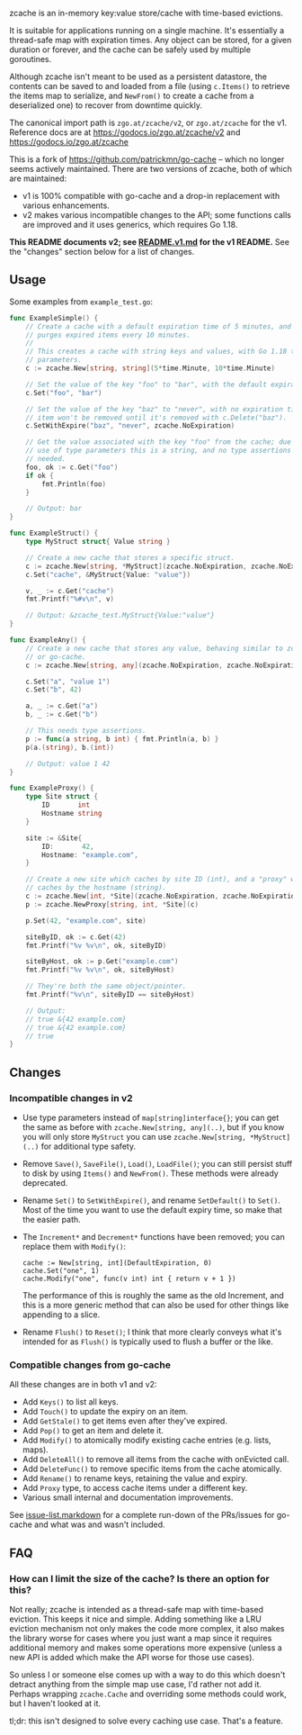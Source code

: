 zcache is an in-memory key:value store/cache with time-based evictions.

It is suitable for applications running on a single machine. It's essentially a
thread-safe map with expiration times. Any object can be stored, for a given
duration or forever, and the cache can be safely used by multiple goroutines.

Although zcache isn't meant to be used as a persistent datastore, the contents
can be saved to and loaded from a file (using `c.Items()` to retrieve the items
map to serialize, and `NewFrom()` to create a cache from a deserialized one) to
recover from downtime quickly.

The canonical import path is `zgo.at/zcache/v2`, or `zgo.at/zcache` for the v1.
Reference docs are at https://godocs.io/zgo.at/zcache/v2 and
https://godocs.io/zgo.at/zcache

This is a fork of https://github.com/patrickmn/go-cache – which no longer seems
actively maintained. There are two versions of zcache, both of which are
maintained:

- v1 is 100% compatible with go-cache and a drop-in replacement with various
  enhancements.
- v2 makes various incompatible changes to the API; some functions calls are
  improved and it uses generics, which requires Go 1.18.

**This README documents v2; see [README.v1.md](/README.v1.md) for the v1
README.** See the "changes" section below for a list of changes.

Usage
-----
Some examples from `example_test.go`:

```go
func ExampleSimple() {
	// Create a cache with a default expiration time of 5 minutes, and which
	// purges expired items every 10 minutes.
	//
	// This creates a cache with string keys and values, with Go 1.18 type
	// parameters.
	c := zcache.New[string, string](5*time.Minute, 10*time.Minute)

	// Set the value of the key "foo" to "bar", with the default expiration.
	c.Set("foo", "bar")

	// Set the value of the key "baz" to "never", with no expiration time. The
	// item won't be removed until it's removed with c.Delete("baz").
	c.SetWithExpire("baz", "never", zcache.NoExpiration)

	// Get the value associated with the key "foo" from the cache; due to the
	// use of type parameters this is a string, and no type assertions are
	// needed.
	foo, ok := c.Get("foo")
	if ok {
		fmt.Println(foo)
	}

	// Output: bar
}

func ExampleStruct() {
	type MyStruct struct{ Value string }

	// Create a new cache that stores a specific struct.
	c := zcache.New[string, *MyStruct](zcache.NoExpiration, zcache.NoExpiration)
	c.Set("cache", &MyStruct{Value: "value"})

	v, _ := c.Get("cache")
	fmt.Printf("%#v\n", v)

	// Output: &zcache_test.MyStruct{Value:"value"}
}

func ExampleAny() {
	// Create a new cache that stores any value, behaving similar to zcache v1
	// or go-cache.
	c := zcache.New[string, any](zcache.NoExpiration, zcache.NoExpiration)

	c.Set("a", "value 1")
	c.Set("b", 42)

	a, _ := c.Get("a")
	b, _ := c.Get("b")

	// This needs type assertions.
	p := func(a string, b int) { fmt.Println(a, b) }
	p(a.(string), b.(int))

	// Output: value 1 42
}

func ExampleProxy() {
	type Site struct {
		ID       int
		Hostname string
	}

	site := &Site{
		ID:       42,
		Hostname: "example.com",
	}

	// Create a new site which caches by site ID (int), and a "proxy" which
	// caches by the hostname (string).
	c := zcache.New[int, *Site](zcache.NoExpiration, zcache.NoExpiration)
	p := zcache.NewProxy[string, int, *Site](c)

	p.Set(42, "example.com", site)

	siteByID, ok := c.Get(42)
	fmt.Printf("%v %v\n", ok, siteByID)

	siteByHost, ok := p.Get("example.com")
	fmt.Printf("%v %v\n", ok, siteByHost)

	// They're both the same object/pointer.
	fmt.Printf("%v\n", siteByID == siteByHost)

	// Output:
	// true &{42 example.com}
	// true &{42 example.com}
	// true
}
```

Changes
-------
### Incompatible changes in v2
- Use type parameters instead of `map[string]interface{}`; you can get the same
  as before with `zcache.New[string, any](..)`, but if you know you will only
  store `MyStruct` you can use `zcache.New[string, *MyStruct](..)` for
  additional type safety.

- Remove `Save()`, `SaveFile()`, `Load()`, `LoadFile()`; you can still persist
  stuff to disk by using `Items()` and `NewFrom()`. These methods were already
  deprecated.

- Rename `Set()` to `SetWithExpire()`, and rename `SetDefault()` to `Set()`.
  Most of the time you want to use the default expiry time, so make that the
  easier path.

- The `Increment*` and `Decrement*` functions have been removed; you can replace
  them with `Modify()`:

      cache := New[string, int](DefaultExpiration, 0)
      cache.Set("one", 1)
      cache.Modify("one", func(v int) int { return v + 1 })

  The performance of this is roughly the same as the old Increment, and this is
  a more generic method that can also be used for other things like appending to
  a slice.

- Rename `Flush()` to `Reset()`; I think that more clearly conveys what it's
  intended for as `Flush()` is typically used to flush a buffer or the like.

### Compatible changes from go-cache
All these changes are in both v1 and v2:

- Add `Keys()` to list all keys.
- Add `Touch()` to update the expiry on an item.
- Add `GetStale()` to get items even after they've expired.
- Add `Pop()` to get an item and delete it.
- Add `Modify()` to atomically modify existing cache entries (e.g. lists, maps).
- Add `DeleteAll()` to remove all items from the cache with onEvicted call.
- Add `DeleteFunc()` to remove specific items from the cache atomically.
- Add `Rename()` to rename keys, retaining the value and expiry.
- Add `Proxy` type, to access cache items under a different key.
- Various small internal and documentation improvements.

See [issue-list.markdown](/issue-list.markdown) for a complete run-down of the
PRs/issues for go-cache and what was and wasn't included.

FAQ
---

### How can I limit the size of the cache? Is there an option for this?
Not really; zcache is intended as a thread-safe map with time-based eviction.
This keeps it nice and simple. Adding something like a LRU eviction mechanism
not only makes the code more complex, it also makes the library worse for cases
where you just want a map since it requires additional memory and makes some
operations more expensive (unless a new API is added which make the API worse
for those use cases).

So unless I or someone else comes up with a way to do this which doesn't detract
anything from the simple map use case, I'd rather not add it. Perhaps wrapping
`zcache.Cache` and overriding some methods could work, but I haven't looked at
it.

tl;dr: this isn't designed to solve every caching use case. That's a feature.
